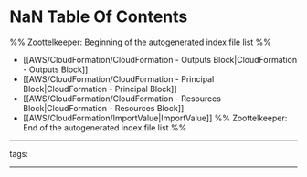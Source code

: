 # NaN Table Of Contents



%% Zoottelkeeper: Beginning of the autogenerated index file list  %%
-  [[AWS/CloudFormation/CloudFormation - Outputs Block|CloudFormation - Outputs Block]]
-  [[AWS/CloudFormation/CloudFormation - Principal Block|CloudFormation - Principal Block]]
-  [[AWS/CloudFormation/CloudFormation - Resources Block|CloudFormation - Resources Block]]
-  [[AWS/CloudFormation/ImportValue|ImportValue]]
%% Zoottelkeeper: End of the autogenerated index file list  %%



---

tags: 

---